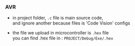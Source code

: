 ### AVR
 * in project folder, `.c` file is main source code,<br>
   and ignore another because files is 'Code Vision' configs
   
* the file we upload in microcontroller is `.hex` file\
  you can find .hex file in : `PROJECT/Debug/Exe/.hex`
